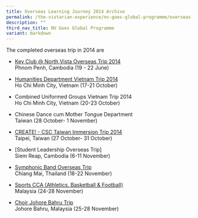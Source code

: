 ```yaml
---
title: Overseas Learning Journey 2014 Archive
permalink: /the-vistarian-experience/nv-goes-global-programme/overseas-learning-journey-2014-archive/
description: ""
third_nav_title: NV Goes Global Programme
variant: markdown
---
```

The completed overseas trip in 2014 are

*   [Key Club @ North Vista Overseas Trip 2014](http://nvkeyclubsmiles.blogspot.sg/)  
    Phnom Penh, Cambodia (19 - 22 June)
		
*   [Humanities Department Vietnam Trip 2014](http://nvhumanities.tumblr.com/)  
    Ho Chi Minh City, Vietnam (17-21 October)
		
*   Combined Uniformed Groups Vietnam Trip 2014 <br>
    Ho Chi Minh City, Vietnam (20-23 October)
*   Chinese Dance cum Mother Tongue Department  
    Taiwan (28 October- 1 November)
*   [CREATE! - CSC Taiwan Immersion Trip 2014](http://nvgoestaipei.blogspot.sg/)  
    Taipei, Taiwan (27 October- 31 October)
*   [Student Leadership Overseas Trip] <br>
    Siem Reap, Cambodia (6-11 November)
*   [Symphonic Band Overseas Trip](http://nvsymphonicband.tumblr.com/ "Symphonic Band Overseas Trip")  
    Chiang Mai, Thailand (18-22 November)
*   [Sports CCA (Athletics, Basketball &amp; Football)](http://nvsit2014.blogspot.com/ "Sports Immersion Trip")  
    Malaysia (24-28 November)
*   [Choir Johore Bahru Trip](http://nvchoirtrip14.blogspot.com/ "Choir Trip")  
    Johore Bahru, Malaysia (25-28 November)
